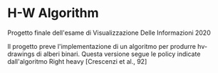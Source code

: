 # H-W Algorithm

Progetto finale dell'esame di Visualizzazione Delle Informazioni 2020

Il progetto preve l'implementazione di un algoritmo per produrre hv-drawings di alberi binari. Questa versione segue le policy indicate dall'algoritmo Right heavy [Crescenzi et al., 92]
